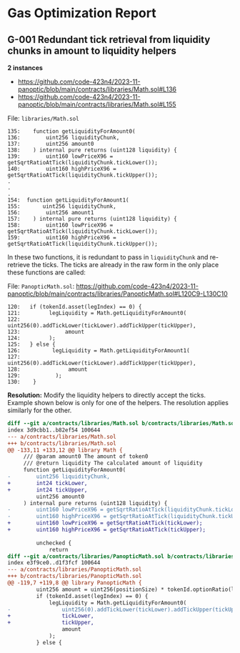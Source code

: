 # Gas Optimization Report

## G-001 Redundant tick retrieval from liquidity chunks in amount to liquidity helpers

**2 instances**

- https://github.com/code-423n4/2023-11-panoptic/blob/main/contracts/libraries/Math.sol#L136
- https://github.com/code-423n4/2023-11-panoptic/blob/main/contracts/libraries/Math.sol#L155

File: `libraries/Math.sol`
```solidity
135:    function getLiquidityForAmount0(
136:        uint256 liquidityChunk,
137:        uint256 amount0
138:    ) internal pure returns (uint128 liquidity) {
139:        uint160 lowPriceX96 = getSqrtRatioAtTick(liquidityChunk.tickLower());
140:        uint160 highPriceX96 = getSqrtRatioAtTick(liquidityChunk.tickUpper());
.
.
.
154:  function getLiquidityForAmount1(
155:       uint256 liquidityChunk,
156:        uint256 amount1
157:    ) internal pure returns (uint128 liquidity) {
158:        uint160 lowPriceX96 = getSqrtRatioAtTick(liquidityChunk.tickLower());
159:        uint160 highPriceX96 = getSqrtRatioAtTick(liquidityChunk.tickUpper());
```

In these two functions, it is redundant to pass in `liquidityChunk` and re-retrieve the ticks. The ticks are already in the raw form in the only place these functions are called:

File: `PanopticMath.sol`: https://github.com/code-423n4/2023-11-panoptic/blob/main/contracts/libraries/PanopticMath.sol#L120C9-L130C10 
```solidity
120:   if (tokenId.asset(legIndex) == 0) {
121:         legLiquidity = Math.getLiquidityForAmount0(
122:              uint256(0).addTickLower(tickLower).addTickUpper(tickUpper),
123:              amount
124:         );
125:   } else {
126:          legLiquidity = Math.getLiquidityForAmount1(
127:               uint256(0).addTickLower(tickLower).addTickUpper(tickUpper),
128:               amount
129:           );
130:    }
```

**Resolution:** Modify the liquidity helpers to directly accept the ticks. Example shown below is only for one of the helpers. The resolution applies similarly for the other.

```diff
diff --git a/contracts/libraries/Math.sol b/contracts/libraries/Math.sol
index 3d9cbb1..b82ef54 100644
--- a/contracts/libraries/Math.sol
+++ b/contracts/libraries/Math.sol
@@ -133,11 +133,12 @@ library Math {
     /// @param amount0 The amount of token0
     /// @return liquidity The calculated amount of liquidity
     function getLiquidityForAmount0(
-        uint256 liquidityChunk,
+        int24 tickLower,
+        int24 tickUpper,
         uint256 amount0
     ) internal pure returns (uint128 liquidity) {
-        uint160 lowPriceX96 = getSqrtRatioAtTick(liquidityChunk.tickLower());
-        uint160 highPriceX96 = getSqrtRatioAtTick(liquidityChunk.tickUpper());
+        uint160 lowPriceX96 = getSqrtRatioAtTick(tickLower);
+        uint160 highPriceX96 = getSqrtRatioAtTick(tickUpper);
 
         unchecked {
             return
diff --git a/contracts/libraries/PanopticMath.sol b/contracts/libraries/PanopticMath.sol
index e3f9ce0..d1f3fcf 100644
--- a/contracts/libraries/PanopticMath.sol
+++ b/contracts/libraries/PanopticMath.sol
@@ -119,7 +119,8 @@ library PanopticMath {
         uint256 amount = uint256(positionSize) * tokenId.optionRatio(legIndex);
         if (tokenId.asset(legIndex) == 0) {
             legLiquidity = Math.getLiquidityForAmount0(
-                uint256(0).addTickLower(tickLower).addTickUpper(tickUpper),
+                tickLower,
+                tickUpper,
                 amount
             );
         } else {
```